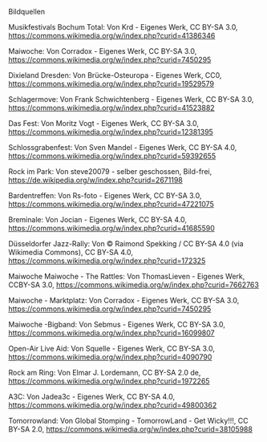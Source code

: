 Bildquellen

Musikfestivals Bochum Total: Von Krd - Eigenes Werk, CC BY-SA 3.0,
https://commons.wikimedia.org/w/index.php?curid=41386346 

Maiwoche: Von Corradox - Eigenes Werk, CC BY-SA 3.0,
https://commons.wikimedia.org/w/index.php?curid=7450295 

Dixieland Dresden: Von Brücke-Osteuropa - Eigenes Werk, CC0,
https://commons.wikimedia.org/w/index.php?curid=19529579 

Schlagermove: Von Frank Schwichtenberg - Eigenes Werk, CC BY-SA 3.0,
https://commons.wikimedia.org/w/index.php?curid=41523882 

Das Fest: Von Moritz Vogt - Eigenes Werk, CC BY-SA 3.0,
https://commons.wikimedia.org/w/index.php?curid=12381395

Schlossgrabenfest: Von Sven Mandel - Eigenes Werk, CC BY-SA 4.0,
https://commons.wikimedia.org/w/index.php?curid=59392655 

Rock im Park: Von steve20079 - selber geschossen, Bild-frei,
https://de.wikipedia.org/w/index.php?curid=2671198 

Bardentreffen: Von Rs-foto - Eigenes Werk, CC BY-SA 3.0,
https://commons.wikimedia.org/w/index.php?curid=47221075 

Breminale: Von Jocian - Eigenes Werk, CC BY-SA 4.0,
https://commons.wikimedia.org/w/index.php?curid=41685590 

Düsseldorfer Jazz-Rally: Von © Raimond Spekking / CC BY-SA 4.0 (via Wikimedia Commons), CC BY-SA 4.0,
https://commons.wikimedia.org/w/index.php?curid=172325

Maiwoche Maiwoche - The Rattles: Von ThomasLieven - Eigenes Werk, CCBY-SA 3.0, 
https://commons.wikimedia.org/w/index.php?curid=7662763

Maiwoche - Marktplatz: Von Corradox - Eigenes Werk, CC BY-SA 3.0,
https://commons.wikimedia.org/w/index.php?curid=7450295 

Maiwoche -Bigband: Von Sebmus - Eigenes Werk, CC BY-SA 3.0,
https://commons.wikimedia.org/w/index.php?curid=16099807

Open-Air Live Aid: Von Squelle - Eigenes Werk, CC BY-SA 3.0,
https://commons.wikimedia.org/w/index.php?curid=4090790 

Rock am Ring: Von Elmar J. Lordemann, CC BY-SA 2.0 de,
https://commons.wikimedia.org/w/index.php?curid=1972265 

A3C: Von Jadea3c - Eigenes Werk, CC BY-SA 4.0,
https://commons.wikimedia.org/w/index.php?curid=49800362 

Tomorrowland: Von Global Stomping - TomorrowLand - Get Wicky!!!, CC BY-SA 2.0,
https://commons.wikimedia.org/w/index.php?curid=38105988
